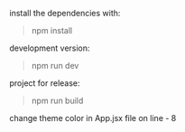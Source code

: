 install the dependencies with:

> npm install


development version:

> npm run dev


project for release:

> npm run build


change theme color in App.jsx file on line - 8
